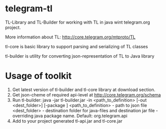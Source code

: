 telegram-tl
===========

TL-Library and TL-Builder for working with TL in java wint telegram.org project.

More information about TL: http://core.telegram.org/mtproto/TL

tl-core is basic library to support parsing and serializing of TL classes

tl-builder is utility for converting json-representation of TL to Java library

Usage of toolkit
===========
1) Get latest version of tl-builder and tl-core library at download section.
2) Get json-cheme of required api-level at http://core.telegram.org/schema
3) Run tl-builder:
java -jar tl-builder.jar -in <path_to_definition> [-out <dest_folder>] [-package <package>]
<path_to_definition> - path to json file
<dest_folder> - destination folder for java-files and destination jar file
<package> - overriding java package name. Default: org.telegram.api
4) Add to your project generated tl-api.jar and tl-core.jar
